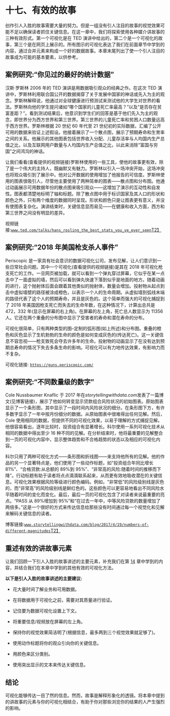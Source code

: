 # 十七、有效的故事

创作引人入胜的故事需要大量的努力。但是一组没有引人注目的故事的视觉效果可能不足以确保读者抓住关键信息。在这一章中，我们将探索使用各种媒介讲故事的三种有效形式。第一个可视化是在 TED 演讲中给出的，第二个是一个可视化的故事，第三个是在网页上展示的。所有图示的可视化表达了我们在前面章节中学到的内容，通过合并元素来构成一个好的数据故事。本章末尾列出了使一个引人注目的故事成为可能的基本要素，以供参考。

## 案例研究:“你见过的最好的统计数据”

汉斯·罗斯林 2006 年的 TED 演讲是用数据吸引观众的经典之作。在这次 TED 演讲中，罗斯林利用联合国公开的数据揭穿了关于发展中国家的神话或先入为主的观念。罗斯林解释说，他通过对全球健康进行预测试来测试他的大学生对世界的看法。罗斯林向他的学生提问诸如“哪个国家的儿童死亡率最高？”以及“是否存在贫富差距？”。看到测试结果后，他意识到学生们的回答是基于他们先入为主的观念，即世界分为西方世界和第三世界。第三世界的儿童死亡率和贫困人口数量远高于西方世界。罗斯林根据 20 世纪 60 年代至 21 世纪初的实际数据，汇编了公开可用的数据来验证上述假设。他接着展示了一个散点图，展示了预期寿命和生育率之间的关系。他展示的其他图表包括世界收入分配、儿童存活率与人均国内生产总值之比，以及互联网用户数量与人均国内生产总值之比，以此来消除“富国与穷国”之间鸿沟的神话。

让我们看看(查看提供的视频链接)罗斯林使用的一些工具，使他的故事更有效，除了是一个伟大的主持人，既幽默又有魅力。罗斯林以引入一场冲突开始，这场冲突也将观众吸引到了展示中。他对公开数据的使用增加了他报告的可信度。罗斯林使用的图表很吸引人，尽管他主要使用了两种简单的图表——散点图和分布图。他通过动画展示可用数据年份的散点图来吸引观众——这增加了演示的互动性和自发性。图表都清楚地标明了轴和标题。除了散点图中用于标识国家及其人口的形状和颜色之外，只有两个维度的数据同时呈现。形状和颜色只是让图表更有意义，并没有使图表复杂化。演讲结束时，关键信息显而易见——在健康和收入方面，西方和第三世界之间没有明显的差异。

视频链接:[`www.ted.com/talks/hans_rosling_the_best_stats_you_ve_ever_seen`T2】](http://www.ted.com/talks/hans_rosling_the_best_stats_you_ve_ever_seen)

## 案例研究:“2018 年美国枪支杀人事件”

Periscopic 是一家具有社会意识的数据可视化公司，发布见解，让人们意识到一些日常社会问题。其中一个可视化(查看提供的视频链接)是其在 2018 年可视化枪支死亡的工作。一旦网页被加载，就可以看到一个弹丸穿过屏幕，它似乎在某一点击中了一面虚拟的墙，然后可以看到弹丸快速下落到似乎是地面的地方。随着动画的进行，这个抛射体后面会跟着其他类似的抛射体，数量会增加。投射物从起点到击中虚拟墙壁的路径被涂成橙色，以表示一个人的生命周期。从虚拟墙到弧线末端的路径代表了这个人的预期寿命，并且是灰色的。这个简单而强大的可视化捕捉到了 2018 年美国因枪支死亡而失去的生命年数，在这种情况下，计算出总共是 472，332 年(显示在屏幕的右上角)。在屏幕的左上角，死亡总人数显示为 11356 人。它还在两个重叠的分布图中显示了受害者的寿命和潜在寿命的分布。

可视化很简单，只有两种类型的图–定制的弧形图(如上所述)和分布图。重叠的橙色和灰色显示了生机勃勃的生命的颜色是如何变成灰色的(传达死亡)。这一关键信息不容忽视——枪支致死会夺去许多年的生命。投射物的动画显示了在没有达到预期总寿命的情况下失去多条生命的影响。可视化可以有力地传达效果，有影响力而不复杂。

可视化链接: [`https://guns.periscopic.com/`](https://guns.periscopic.com/)

## 案例研究:“不同数量级的数字”

Cole Nussbaumer Knaflic 于 2017 年在*storytellingwithdata.com*发表了一篇博文(见博客链接)，展示了他如何转变显示贷款组合风险状况的初始图表。原始图表显示了一个条形图，其中显示了一段时间内风险状况的细分。在条形图下方，有许多数字显示了一年中按月份细分的数据。从原始图表中很难得出任何见解。然后，Cole 使用相同的数据，但提供不同的可视化效果，以易于理解的方式捕捉见解。他很容易看出，逐年比较时，投资组合有显著增长。科尔使用一系列可视化技术从相同的数据中得出至少 16 种不同的见解。在分析结束时，他将最重要的见解整合到一页的可视化内容中，显示整体趋势和不合格趋势的状态以及相应的可视化内容。

科尔只用了两种可视化方式——条形图和折线图——来支持他所有的见解。他的作品的另一个显著特点是，他们使用了一些动作标题，如“投资组合年同比增长 81%”、“合格贷款:从总额的 89%到 95%”、“非常高的风险:随着时间的推移而下降”。行动标题有助于读者将点点滴滴联系起来，从而更有效地吸收潜在的关键信息。可视化效果根据风险等级进行颜色编码。例如，“非常低”的风险级别线是灰色的，而“非常高”的风险级别线是鲜红色的。这些颜色可以更容易地看出不同风险水平随着时间的变化而变化。最后，最后一页的可视化包含了对读者来说最重要的亮点。“PASS 从 89%增加到 95%”和“在过去一年中，中等风险贷款的数量增加了两倍多。”这是一个很好的方式来传达信息给那些没有时间通过每一个视觉化和见解来解码关键信息的读者。

博客链接:[`www.storytellingwithdata.com/blog/2017/4/19/numbers-of-different-magnitudes`T2】](http://www.storytellingwithdata.com/blog/2017/4/19/numbers-of-different-magnitudes)

## 重述有效的讲故事元素

让我们回顾一下引人入胜的故事讲述的主要元素，补充我们在第 [14](14.html) 章中学到的内容，并结合我们在本章中学到的其他有效的可视化方法。

**以下是引人入胜的故事讲述的主要建议:**

*   花大量时间了解业务和可用数据。

*   在将数据用于可视化之前，需要对其质量进行验证。

*   记住要为数据可视化设置上下文。

*   将重要信息/视频放在屏幕的左上角。

*   保持你的视觉效果简洁明了(根据信息，最多两到三个视觉效果就足够了)。

*   使用动作标题将你的观众引向你的关键信息。

*   用颜色来区分类别。

*   使用突出显示的文本来传达关键信息。

## 结论

可视化能够传达一目了然的信息。然而，故事是解释形象化的透镜。将本章中提到的讲故事的元素与你的可视化相结合，有助于你对那些浏览你的结果的人产生强烈的影响。